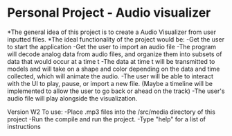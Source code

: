 # Personal Project - Audio visualizer
[1]: https://edge.edx.org/courses/course-v1:UBC+CPSC210+2018W1/courseware/a4d49b3ef5fa4fe2bd9496e76d72dc48/e2887456a15a48dbb040ecdac313168f/1?activate_block_id=block-v1%3AUBC%2BCPSC210%2B2018W1%2Btype%40vertical%2Bblock%40ff793bbcd5544e82bb5052f0dffe5d71
*The general idea of this project is to create a Audio Visualizer from user inputted files.
*The ideal functionality of the project would be:
-Get the user to start the application
-Get the user to import an audio file
-The program will decode analog data from audio files, and organize them into subsets of data that would occur at a time t
-The data at time t will be transmitted to models and will take on a shape and color depending on the data and time collected, which will animate the audio.
-The user will be able to interact with the UI to play, pause, or import a new file. (Maybe a timeline will be implemented to allow the user to go back or ahead on the track)
-The user's audio file will play alongside the visualization.

Version W2
To use:
-Place .mp3 files into the /src/media directory of this project
-Run the compile and run the project.
-Type "help" for a list of instructions